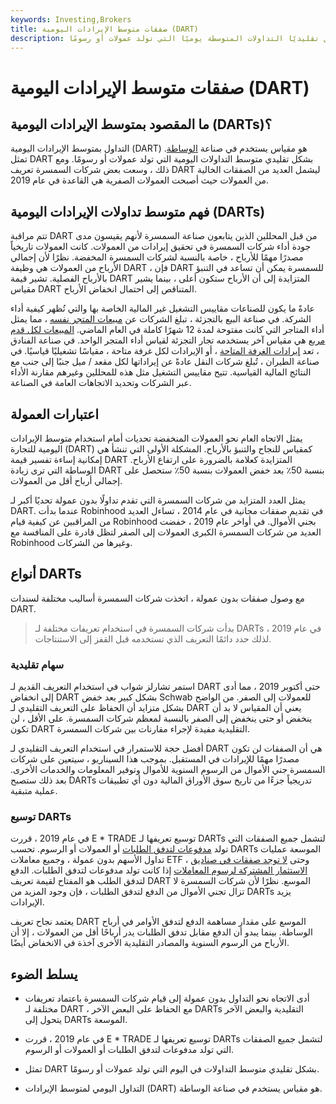 ```yaml
---
keywords: Investing,Brokers
title: صفقات متوسط الإيرادات اليومية (DART)
description: التداول بمتوسط الإيرادات اليومية هو مقياس يستخدم في صناعة الوساطة. تمثل تقليديًا التداولات المتوسطة يوميًا التي تولد عمولات أو رسومًا.
---
```


# صفقات متوسط الإيرادات اليومية (DART)
## ما المقصود بمتوسط الإيرادات اليومية (DARTs)؟

التداول بمتوسط الإيرادات اليومية (DART) هو مقياس يستخدم في صناعة [الوساطة](/brokerage-company). تمثل DART بشكل تقليدي متوسط التداولات اليومية التي تولد عمولات أو رسومًا. ومع ذلك ، وسعت بعض شركات السمسرة تعريف DART ليشمل العديد من الصفقات الخالية من العمولات حيث أصبحت العمولات الصفرية هي القاعدة في عام 2019.

## فهم متوسط تداولات الإيرادات اليومية (DARTs)

تتم مراقبة DART من قبل المحللين الذين يتابعون صناعة السمسرة لأنهم يقيسون مدى جودة أداء شركات السمسرة في تحقيق إيرادات من العمولات. كانت العمولات تاريخياً مصدرًا مهمًا للأرباح ، خاصة بالنسبة لشركات السمسرة المخفضة. نظرًا لأن إجمالي الأرباح من العمولات هي وظيفة DART ، فإن DART للسمسرة يمكن أن تساعد في التنبؤ بالأرباح الفصلية. تشير قيمة DART المتزايدة إلى أن الأرباح ستكون أعلى ، بينما يشير مقياس DART المتناقص إلى احتمال انخفاض الأرباح.

عادةً ما يكون للصناعات مقاييس التشغيل غير المالية الخاصة بها والتي تُظهر كيفية أداء الشركة. في صناعة البيع بالتجزئة ، تبلغ الشركات عن [مبيعات المتجر نفسه](/samestoresales) ، مما يمثل أداء المتاجر التي كانت مفتوحة لمدة 12 شهرًا كاملة في العام الماضي. [المبيعات لكل قدم مربع](/sales-per-square-foot) هي مقياس آخر يستخدمه تجار التجزئة لقياس أداء المتجر الواحد. في صناعة الفنادق ، تعد [إيرادات الغرفة المتاحة](/revpar) ، أو الإيرادات لكل غرفة متاحة ، مقياسًا تشغيليًا قياسيًا. في صناعة الطيران ، تُبلغ شركات النقل عادةً عن إيراداتها لكل مقعد / ميل جنبًا إلى جنب مع النتائج المالية القياسية. تتيح مقاييس التشغيل مثل هذه للمحللين وغيرهم مقارنة الأداء عبر الشركات وتحديد الاتجاهات العامة في الصناعة.

## اعتبارات العمولة

يمثل الاتجاه العام نحو العمولات المنخفضة تحديات أمام استخدام متوسط الإيرادات اليومية للتجارة (DART) كمقياس للنجاح والتنبؤ بالأرباح. المشكلة الأولى التي تنشأ هي إمكانية إساءة تفسير قيمة DART المتزايدة كعلامة بالضرورة على ارتفاع الأرباح. الوساطة التي ترى زيادة DART بنسبة 50٪ بعد خفض العمولات بنسبة 50٪ ستحصل على إجمالي أرباح أقل من العمولات.

يمثل العدد المتزايد من شركات السمسرة التي تقدم تداولًا بدون عمولة تحديًا أكبر لـ DART. عندما بدأت Robinhood في تقديم صفقات مجانية في عام 2014 ، تساءل العديد من المراقبين عن كيفية قيام Robinhood بجني الأموال. في أواخر عام 2019 ، خفضت العديد من شركات السمسرة الكبرى العمولات إلى الصفر لتظل قادرة على المنافسة مع Robinhood وغيرها من الشركات.

## أنواع DARTs

مع وصول صفقات بدون عمولة ، اتخذت شركات السمسرة أساليب مختلفة لسندات DART.

> بدأت شركات السمسرة في استخدام تعريفات مختلفة لـ DARTs في عام 2019 ، لذلك حدد دائمًا التعريف الذي تستخدمه قبل القفز إلى الاستنتاجات.

>

### سهام تقليدية

استمر تشارلز شواب في استخدام التعريف القديم لـ DART حتى أكتوبر 2019 ، مما أدى إلى انخفاض DART بشكل كبير بعد خفض Schwab للعمولات إلى الصفر. من الواضح بشكل متزايد أن الحفاظ على التعريف التقليدي لـ DART يعني أن المقياس لا بد أن ينخفض أو حتى ينخفض إلى الصفر بالنسبة لمعظم شركات السمسرة. على الأقل ، لن تكون DART التقليدية مفيدة لإجراء مقارنات بين شركات السمسرة.

أفضل حجة للاستمرار في استخدام التعريف التقليدي لـ DART هي أن الصفقات لن تكون مصدرًا مهمًا للإيرادات في المستقبل. بموجب هذا السيناريو ، سيتعين على شركات السمسرة جني الأموال من الرسوم السنوية للأموال وتوفير المعلومات والخدمات الأخرى. بعد ذلك ستصبح DARTs تدريجياً جزءًا من تاريخ سوق الأوراق المالية دون أي تطبيقات عملية متبقية.

### توسيع DARTs

في عام 2019 ، قررت E * TRADE توسيع تعريفها لـ DARTs لتشمل جميع الصفقات التي تولد [مدفوعات لتدفق الطلبات](/paymentoforderflow) أو العمولات أو الرسوم. تحسب DARTs الموسعة عمليات تداول الأسهم بدون عمولة ، وجميع معاملات ETF ، وحتى [لا توجد صفقات في صناديق الاستثمار المشتركة لرسوم المعاملات](/no-loadfund) إذا كانت تولد مدفوعات لتدفق الطلبات. الدفع لتدفق الطلب هو المفتاح لقيمة تعريف DART الموسع. نظرًا لأن شركات السمسرة لا تزال تجني الأموال من الدفع لتدفق الطلبات ، فإن وجود المزيد من DARTs يزيد الإيرادات.

يعتمد نجاح تعريف DART الموسع على مقدار مساهمة الدفع لتدفق الأوامر في أرباح الوساطة. بينما يبدو أن الدفع مقابل تدفق الطلبات يدر أرباحًا أقل من العمولات ، إلا أن الأرباح من الرسوم السنوية والمصادر التقليدية الأخرى آخذة في الانخفاض أيضًا.

## يسلط الضوء

- أدى الاتجاه نحو التداول بدون عمولة إلى قيام شركات السمسرة باعتماد تعريفات مختلفة لـ DART ، مع الحفاظ على البعض الآخر DARTs التقليدية والبعض الآخر يتحول إلى DARTs الموسعة.

- في عام 2019 ، قررت E * TRADE توسيع تعريفها لـ DARTs لتشمل جميع الصفقات التي تولد مدفوعات لتدفق الطلبات أو العمولات أو الرسوم.

- تمثل DART بشكل تقليدي متوسط التداولات في اليوم التي تولد عمولات أو رسومًا.

- التداول اليومي لمتوسط الإيرادات (DART) هو مقياس يستخدم في صناعة الوساطة.

